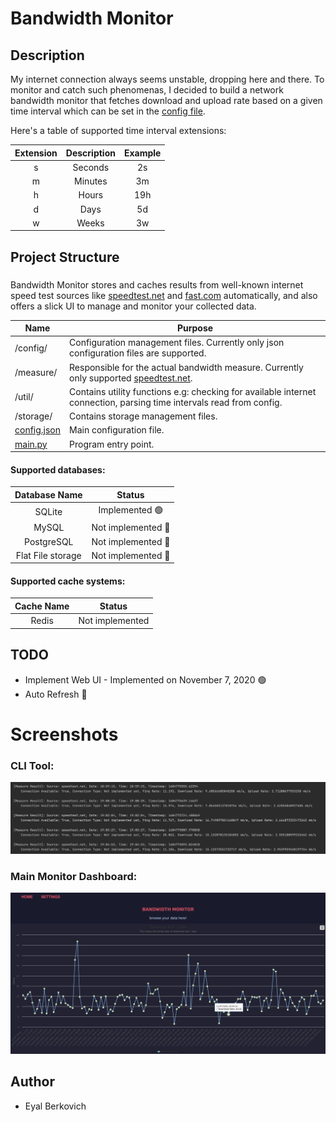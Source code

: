 
# Bandwidth Monitor    
## Description
My internet connection always seems unstable, dropping here and there. To monitor and catch such phenomenas, I decided to build a network bandwidth monitor that fetches download and upload rate based on a given time interval which can be set in the [config file](https://github.com/codekrnl/bandwidth-monitor/blob/master/config.json "config file").     
    
Here's a table of supported time interval extensions:    
    
| Extension | Description | Example | 
|:---------:|:-----------:|:-------:| 
|     s     |   Seconds   |    2s   | 
|     m     |   Minutes   |    3m   | 
|     h     |    Hours    |   19h   | 
|     d     |     Days    |    5d   | 
|     w     |    Weeks    |    3w   |    

 ## Project Structure 
 ### 
 Bandwidth Monitor stores and caches results from well-known internet speed test sources like [speedtest.net](https://www.speedtest.net/ "speedtest.net") and [fast.com](http://fast.com "fast.com") automatically, and also offers a slick UI to manage and monitor your collected data.    


| Name | Purpose |  
|--|--|  
| /config/ | Configuration management files. Currently only json configuration files are supported. |  
| /measure/ | Responsible for the actual bandwidth measure. Currently only supported [speedtest.net](https://www.speedtest.net/). |  
| /util/ | Contains utility functions e.g: checking for available internet connection, parsing time intervals read from config. |  
| /storage/ | Contains storage management files. |  
| [config.json](https://github.com/codekrnl/bandwidth-monitor/blob/master/config.json) | Main configuration file. |  
| [main.py](https://github.com/codekrnl/bandwidth-monitor/blob/master/main.py) | Program entry point. | 
 
#### Supported databases:    
 | Database Name |      Status     | 
 |:-------------:|:---------------:| 
 |     SQLite    | Implemented 🟢 | 
 |     MySQL     | Not implemented 🔴 | 
 |     PostgreSQL     | Not implemented 🔴 | 
 |     Flat File storage     | Not implemented 🔴 |    
 #### Supported cache systems:    
 | Cache Name |      Status     |
 |:-------------:|:---------------:| 
 |     Redis    | Not implemented |    
 ## TODO  
* Implement Web UI - Implemented on November 7, 2020 🟢  
* Auto Refresh 🔴

# Screenshots    
### CLI Tool: 
![CLI Tool](https://github.com/codekrnl/bandwidth-monitor/blob/master/screenshots/cli-monitor.png?raw=true)
### Main Monitor Dashboard:
![Main dashboard](https://github.com/codekrnl/bandwidth-monitor/blob/master/screenshots/bandwidth-monitor-ui.png?raw=true)

## Author
* Eyal Berkovich
